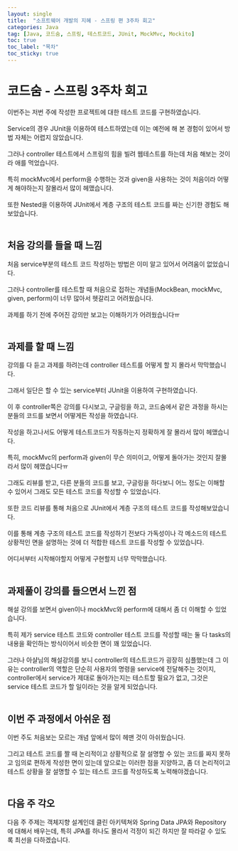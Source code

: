 ```yaml
---
layout: single
title:  "소프트웨어 개발의 지혜 - 스프링 편 3주차 회고"
categories: Java
tag: [Java, 코드숨, 스프링, 테스트코드, JUnit, MockMvc, Mockito]
toc: true
toc_label: "목차"
toc_sticky: true
---
```

# 코드숨 - 스프링 3주차 회고
이번주는 저번 주에 작성한 프로젝트에 대한 테스트 코드를 구현하였습니다.<br><br>
Service의 경우 JUnit을 이용하여 테스트하였는데 이는 예전에 해 본 경험이 있어서 방법 자체는 어렵지 않았습니다.<br><br>
그러나 controller 테스트에서 스프링의 힘을 빌려 웹테스트를 하는데 처음 해보는 것이라 애를 먹었습니다.<br><br>
특히 mockMvc에서 perform을 수행하는 것과 given을 사용하는 것이 처음이라 어떻게 해야하는지 잘몰라서 많이 헤맸습니다.<br><br>
또한 Nested을 이용하여 JUnit에서 계층 구조의 테스트 코드를 짜는 신기한 경험도 해보았습니다.<br><br>

## 처음 강의를 들을 때 느낌
처음 service부분의 테스트 코드 작성하는 방법은 이미 알고 있어서 어려움이 없었습니다.<br><br>
그러나 controller를 테스트할 때 처음으로 접하는 개념들(MockBean, mockMvc, given, perform)이 너무 많아서 헷갈리고 어려웠습니다.<br><br>
과제를 하기 전에 주어진 강의만 보고는 이해하기가 어려웠습니다ㅠ<br><br>

## 과제를 할 때 느낌
강의를 다 듣고 과제를 하려는데 controller 테스트를 어떻게 할 지 몰라서 막막했습니다.<br><br>
그래서 일단은 할 수 있는 service부터 JUnit을 이용하여 구현하였습니다.<br><br>
이 후 controller쪽은 강의를 다시보고, 구글링을 하고, 코드숨에서 같은 과정을 하시는 분들의 코드를 보면서 어떻게든 작성을 하였습니다.<br><br>
작성을 하고나서도 어떻게 테스트코드가 작동하는지 정확하게 잘 몰라서 많이 헤맸습니다.<br><br>
특히, mockMvc의 perform과 given이 무슨 의미이고, 어떻게 돌아가는 것인지 잘몰라서 많이 헤맸습니다ㅠ<br><br>
그래도 리뷰를 받고, 다른 분들의 코드를 보고, 구글링을 하다보니 어느 정도는 이해할 수 있어서 그래도 모든 테스트 코드를 작성할 수 있었습니다.<br><br>
또한 코드 리뷰를 통해 처음으로 JUnit에서 계층 구조의 테스트 코드를 작성해보았습니다.<br><br>
이를 통해 계층 구조의 테스트 코드를 작성하기 전보다 가독성이나 각 메소드의 테스트 상황적인 면을 설명하는 것에 더 적합한 테스트 코드를 작성할 수 있었습니다.<br><br>
어디서부터 시작해야할지 어떻게 구현할지 너무 막막했습니다.<br><br>

## 과제풀이 강의를 들으면서 느낀 점
해설 강의를 보면서 given이나 mockMvc와 perform에 대해서 좀 더 이해할 수 있었습니다.<br><br>
특히 제가 service 테스트 코드와 controller 테스트 코드를 작성할 때는 둘 다 tasks의 내용을 확인하는 방식이어서 비슷한 면이 꽤 있었습니다.<br><br>
그러나 아샬님의 해설강의를 보니 controller의 테스트코드가 굉장히 심플했는데 그 이유는 controller의 역할은 단순히 사용자의 명령을 service에 전달해주는 것이지, controller에서 service가 제대로 돌아가는지는 테스트할 필요가 없고, 그것은 service 테스트 코드가 할 일이라는 것을 알게 되었습니다.<br><br>

## 이번 주 과정에서 아쉬운 점
이번 주도 처음보는 모르는 개념 앞에서 많이 헤맨 것이 아쉬웠습니다.<br><br>
그리고 테스트 코드를 짤 때 논리적이고 상황적으로 잘 설명할 수 있는 코드를 짜지 못하고 임의로 편하게 작성한 면이 있는데 앞으로는 이러한 점을 지양하고, 좀 더 논리적이고 테스트 상황을 잘 설명할 수 있는 테스트 코드를 작성하도록 노력해야겠습니다.<br><br>

## 다음 주 각오
다음 주 주제는 객체지향 설계인데 클린 아키텍쳐와 Spring Data JPA와 Repository에 대해서 배우는데, 특히 JPA를 하나도 몰라서 걱정이 되긴 하지만 잘 따라갈 수 있도록 최선을 다하겠습니다.<br><br>